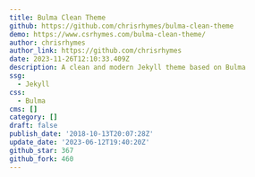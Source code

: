 ```yaml
---
title: Bulma Clean Theme
github: https://github.com/chrisrhymes/bulma-clean-theme
demo: https://www.csrhymes.com/bulma-clean-theme/
author: chrisrhymes
author_link: https://github.com/chrisrhymes
date: 2023-11-26T12:10:33.409Z
description: A clean and modern Jekyll theme based on Bulma
ssg:
  - Jekyll
css:
  - Bulma
cms: []
category: []
draft: false
publish_date: '2018-10-13T20:07:28Z'
update_date: '2023-06-12T19:40:20Z'
github_star: 367
github_fork: 460
---
```

